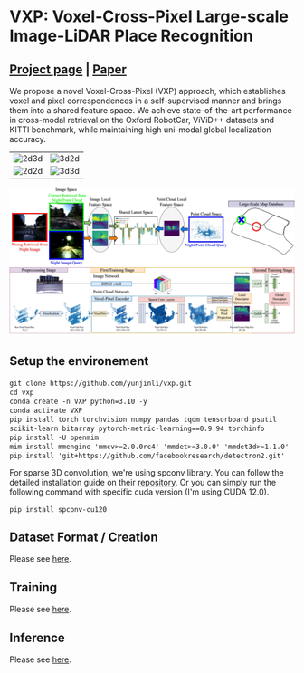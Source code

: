 # VXP: Voxel-Cross-Pixel Large-scale Image-LiDAR Place Recognition

## [Project page](https://yunjinli.github.io/projects-vxp/) | [Paper]()

We propose a novel Voxel-Cross-Pixel (VXP) approach, which establishes voxel and pixel correspondences in a self-supervised manner and brings them into a shared feature space. We achieve state-of-the-art performance in cross-modal retrieval on the Oxford RobotCar, ViViD++ datasets and KITTI benchmark, while maintaining high uni-modal global localization accuracy.

|                                               |                                               |
| --------------------------------------------- | --------------------------------------------- |
| ![2d3d](/assets/day1_evening_video_2D-3D.gif) | ![3d2d](/assets/day1_evening_video_3D-2D.gif) |
| ![2d2d](/assets/day1_evening_video_2D-2D.gif) | ![3d3d](/assets/day1_evening_video_3D-3D.gif) |

![teaser](assets/teaser_figure.jpg)
![pipeline](assets/pipeline.jpg)

## Setup the environement

```
git clone https://github.com/yunjinli/vxp.git
cd vxp
conda create -n VXP python=3.10 -y
conda activate VXP
pip install torch torchvision numpy pandas tqdm tensorboard psutil scikit-learn bitarray pytorch-metric-learning==0.9.94 torchinfo
pip install -U openmim
mim install mmengine 'mmcv>=2.0.0rc4' 'mmdet>=3.0.0' 'mmdet3d>=1.1.0'
pip install 'git+https://github.com/facebookresearch/detectron2.git'
```

For sparse 3D convolution, we're using spconv library. You can follow the detailed installation guide on their [repository](https://github.com/traveller59/spconv). Or you can simply run the following command with specific cuda version (I'm using CUDA 12.0).

```
pip install spconv-cu120
```

## Dataset Format / Creation

Please see [here](./docs/dataset_format.md).

## Training

Please see [here](./docs/training.md).

## Inference

Please see [here](./docs/inference.md).
